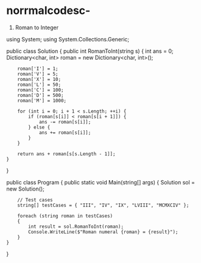 # norrmalcodesc-
1. Roman to Integer



using System;
using System.Collections.Generic;

public class Solution {
    public int RomanToInt(string s) {
        int ans = 0;
        Dictionary<char, int> roman = new Dictionary<char, int>();

        roman['I'] = 1;
        roman['V'] = 5;
        roman['X'] = 10;
        roman['L'] = 50;
        roman['C'] = 100;
        roman['D'] = 500;
        roman['M'] = 1000;

        for (int i = 0; i + 1 < s.Length; ++i) {
            if (roman[s[i]] < roman[s[i + 1]]) {
                ans -= roman[s[i]];
            } else {
                ans += roman[s[i]];
            }
        }

        return ans + roman[s[s.Length - 1]];
    }
}

public class Program
{
    public static void Main(string[] args)
    {
        Solution sol = new Solution();

        // Test cases
        string[] testCases = { "III", "IV", "IX", "LVIII", "MCMXCIV" };

        foreach (string roman in testCases)
        {
            int result = sol.RomanToInt(roman);
            Console.WriteLine($"Roman numeral {roman} = {result}");
        }
    }
}
